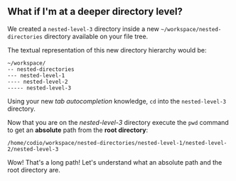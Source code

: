 ## What if I'm at a deeper directory level?

We created a `nested-level-3` directory inside a new `~/workspace/nested-directories` directory available on your file tree.

The textual representation of this new directory hierarchy would be: 

```
~/workspace/
-- nested-directories
--- nested-level-1
---- nested-level-2
----- nested-level-3
```

Using your new _tab autocompletion_ knowledge, `cd` into the `nested-level-3` directory.

Now that you are on the _nested-level-3_ directory execute the `pwd` command to get an __absolute__ path from the __root directory__: 

```
/home/codio/workspace/nested-directories/nested-level-1/nested-level-2/nested-level-3
```

Wow! That's a long path! Let's understand what an absolute path and the root directory are.